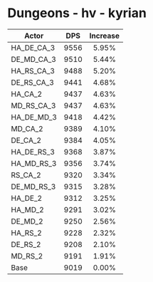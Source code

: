 # Dungeons - hv - kyrian
| Actor | DPS | Increase |
|---|:---:|:---:|
|HA_DE_CA_3|9556|5.95%|
|DE_MD_CA_3|9510|5.44%|
|HA_RS_CA_3|9488|5.20%|
|DE_RS_CA_3|9441|4.68%|
|HA_CA_2|9437|4.63%|
|MD_RS_CA_3|9437|4.63%|
|HA_DE_MD_3|9418|4.42%|
|MD_CA_2|9389|4.10%|
|DE_CA_2|9384|4.05%|
|HA_DE_RS_3|9368|3.87%|
|HA_MD_RS_3|9356|3.74%|
|RS_CA_2|9320|3.34%|
|DE_MD_RS_3|9315|3.28%|
|HA_DE_2|9312|3.25%|
|HA_MD_2|9291|3.02%|
|DE_MD_2|9250|2.56%|
|HA_RS_2|9228|2.32%|
|DE_RS_2|9208|2.10%|
|MD_RS_2|9191|1.91%|
|Base|9019|0.00%|
